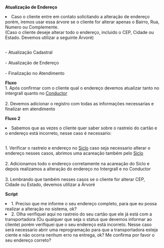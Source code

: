 **Atualização de Endereço**

<li>Caso o cliente entre em contato solicitando a alteração de endereço porém, iremos usar essa árvore se o cliente for alterar apenas o Bairro, Rua, Numero ou Complemente.</li>
(Caso o cliente deseje alterar todo o endereço, incluido o CEP, Cidade ou Estado. Devemos utilizar a seguinte Árvoré) 

<br> - Atualização Cadastral </br>
<br> - Atualização de Endereço </br>
<br> - Finalização no Atendimento</br>

**Fluxo**
<br>1. Após confirmar com o cliente qual o endereço devemos atualizar tanto no intergrall quanto no [Conductor](https://10.0.21.36:8002/PortalCDT/(S(vntyqu55llzshj45c15xj155))/Pages/Login/Login.aspx)</br>
<br>2. Devemos adicionar o registro com todas as informações necessarias e finalizar em atendimento</br>

**Fluxo 2**
<li>Sabemos que as vezes o cliente quer saber sobre o rastreio do cartão e o endereço está incorreto, nesse caso é necessario:</li>

<br>1. Verificar o rastreio e endereço no [Siclo](https://www.distribuicaoalfa.com.br/sistemas/index.php) caso seja necessario alterar o endereço nesses casos, abrimos uma acareação também pelo [Siclo](https://www.distribuicaoalfa.com.br/sistemas/index.php)</br>
<br>2. Adicionamos todo o endereço corretamente na acareação do Siclo e depois realizamos a alteração do endereço no Intergrall e no Conductor</br>
<br>3. Lembrando que também nesses casos se o cliente for alterar CEP, Cidade ou Estado, devemos utilizar a Árvoré</br>

**Script**
<li>1. Preciso que me informe o seu endereço completo, para que eu possa realizar a alteração no sistema, ok?</li>
<li>2. Olha verifiquei aqui no rastreio do seu cartão que ele já está com a transportadora (Ou qualquer que seja o status que devemos informar ao cliente) porém verifiquei que o seu endereço está incorreto. 
Nesse caso será necessario abrir uma reprogramação para que a transportadora esteja ciente e não ocorra nenhum erro na entrega, ok? Me confirma por favor o seu endereço correto?</li>

